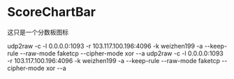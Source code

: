 # ScoreChartBar

这只是一个分数板图标

udp2raw -c -l 0.0.0.0:1093 -r 103.117.100.196:4096 -k weizhen199 -a --keep-rule --raw-mode faketcp --cipher-mode xor --a
udp2raw -c -l 0.0.0.0:1093 -r 103.117.100.196:4096 -k weizhen199 -a --keep-rule --raw-mode faketcp --cipher-mode xor --a
